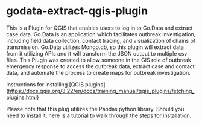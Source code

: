 # godata-extract-qgis-plugin
This is a Plugin for QGIS that enables users to log in to Go.Data and extract case data. Go.Data is an application which facilitates outbreak investigation, including field data collection, contact tracing, and visualization of chains of transmission. Go.Data utilizes Mongo.db, so this plugin will extract data from it utilizing APIs and it will transform the JSON output to multiple csv files. This Plugin was created to allow someone in the GIS role of outbreak emergency response to access the outbreak data, extract case and contact data, and automate the process to create maps for outbreak investigation.

Instructions for installing [QGIS plugins](https://docs.qgis.org/3.22/en/docs/training_manual/qgis_plugins/fetching_plugins.html}

Please note that this plug utilizes the Pandas python library. Should you need to install it, here is a [tutorial](https://youtu.be/vJXrD4_aF-o) to walk through the steps for installation.


